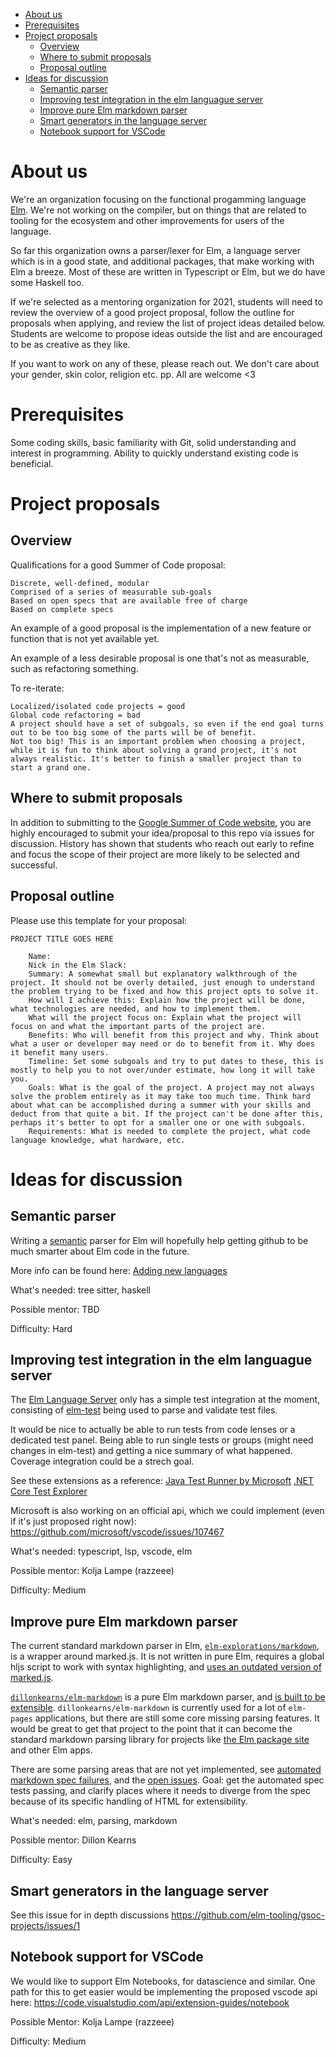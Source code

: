 - [About us](#about-us)
- [Prerequisites](#prerequisites)
- [Project proposals](#project-proposals)
  * [Overview](#overview)
  * [Where to submit proposals](#where-to-submit-proposals)
  * [Proposal outline](#proposal-outline)
- [Ideas for discussion](#ideas-for-discussion)
  * [Semantic parser](#semantic-parser)
  * [Improving test integration in the elm languague server](#improving-test-integration-in-the-elm-languague-server)
  * [Improve pure Elm markdown parser](#improve-pure-elm-markdown-parser)
  * [Smart generators in the language server](#smart-generators-in-the-language-server)
  * [Notebook support for VSCode](#notebook-support-for-vscode)

# About us

We're an organization focusing on the functional progamming language [Elm](https://elm-lang.org/). We're not working on the compiler, but on things that are related to tooling for the ecosystem and other improvements for users of the language.

So far this organization owns a parser/lexer for Elm, a language server which is in a good state, and additional packages, that make working with Elm a breeze. Most of these are written in Typescript or Elm, but we do have some Haskell too.

If we're selected as a mentoring organization for 2021, students will need to review the overview of a good project proposal, follow the outline for proposals when applying, and review the list of project ideas detailed below. Students are welcome to propose ideas outside the list and are encouraged to be as creative as they like.

If you want to work on any of these, please reach out. We don't care about your gender, skin color, religion etc. pp. 
All are welcome <3

# Prerequisites
Some coding skills, basic familiarity with Git, solid understanding and interest in programming. Ability to quickly understand existing code is beneficial. 

# Project proposals

## Overview
Qualifications for a good Summer of Code proposal:

    Discrete, well-defined, modular
    Comprised of a series of measurable sub-goals
    Based on open specs that are available free of charge
    Based on complete specs

An example of a good proposal is the implementation of a new feature or function that is not yet available yet.

An example of a less desirable proposal is one that's not as measurable, such as refactoring something.

To re-iterate:

    Localized/isolated code projects = good
    Global code refactoring = bad
    A project should have a set of subgoals, so even if the end goal turns out to be too big some of the parts will be of benefit.
    Not too big! This is an important problem when choosing a project, while it is fun to think about solving a grand project, it's not always realistic. It's better to finish a smaller project than to start a grand one.
    
## Where to submit proposals
In addition to submitting to the [Google Summer of Code website](https://summerofcode.withgoogle.com/), you are highly encouraged to submit your idea/proposal to this repo via issues for discussion. History has shown that students who reach out early to refine and focus the scope of their project are more likely to be selected and successful.

## Proposal outline
Please use this template for your proposal:
```
PROJECT TITLE GOES HERE

    Name:
    Nick in the Elm Slack:
    Summary: A somewhat small but explanatory walkthrough of the project. It should not be overly detailed, just enough to understand the problem trying to be fixed and how this project opts to solve it.
    How will I achieve this: Explain how the project will be done, what technologies are needed, and how to implement them.
    What will the project focus on: Explain what the project will focus on and what the important parts of the project are.
    Benefits: Who will benefit from this project and why. Think about what a user or developer may need or do to benefit from it. Why does it benefit many users.
    Timeline: Set some subgoals and try to put dates to these, this is mostly to help you to not over/under estimate, how long it will take you.
    Goals: What is the goal of the project. A project may not always solve the problem entirely as it may take too much time. Think hard about what can be accomplished during a summer with your skills and deduct from that quite a bit. If the project can't be done after this, perhaps it's better to opt for a smaller one or one with subgoals.
    Requirements: What is needed to complete the project, what code language knowledge, what hardware, etc.
```

# Ideas for discussion

## Semantic parser
Writing a [semantic](https://github.com/github/semantic) parser for Elm will hopefully help getting github to be much smarter about Elm code in the future.

More info can be found here: [Adding new languages](https://github.com/github/semantic/blob/master/docs/adding-new-languages.md)

What's needed: tree sitter, haskell

Possible mentor: TBD

Difficulty: Hard


## Improving test integration in the elm languague server
The [Elm Language Server](https://github.com/elm-tooling/elm-language-server) only has a simple test integration at the moment, consisting of [elm-test](https://github.com/rtfeldman/node-test-runner) being used to parse and validate test files. 

It would be nice to actually be able to run tests from code lenses or a dedicated test panel. Being able to run single tests or groups (might need changes in elm-test) and getting a nice summary of what happened. Coverage integration could be a strech goal.

See these extensions as a reference:
[Java Test Runner by Microsoft](https://marketplace.visualstudio.com/items?itemName=vscjava.vscode-java-test)
[.NET Core Test Explorer](https://marketplace.visualstudio.com/items?itemName=formulahendry.dotnet-test-explorer)

Microsoft is also working on an official api, which we could implement (even if it's just proposed right now): https://github.com/microsoft/vscode/issues/107467

What's needed: typescript, lsp, vscode, elm

Possible mentor: Kolja Lampe (razzeee)

Difficulty: Medium

## Improve pure Elm markdown parser
The current standard markdown parser in Elm, [`elm-explorations/markdown`](http://github.com/elm-explorations/markdown), is a wrapper around marked.js. It is not written in pure Elm, requires a global hljs script to work with syntax highlighting, and [uses an outdated version of marked.js](https://github.com/elm-explorations/markdown/issues/6).

[`dillonkearns/elm-markdown`](https://github.com/dillonkearns/elm-markdown) is a pure Elm markdown parser, and [is built to be extensible](https://elm-pages.com/blog/extensible-markdown-parsing-in-elm). `dillonkearns/elm-markdown` is currently used for a lot of `elm-pages` applications, but there are still some core missing parsing features. It would be great to get that project to the point that it can become the standard markdown parsing library for projects like [the Elm package site](https://github.com/elm/package.elm-lang.org/blob/6e004897f23ffeb71b5d283f1d0042b64ff20a41/src/frontend/Utils/Markdown.elm#L7-L14) and other Elm apps.

There are some parsing areas that are not yet implemented, see [automated markdown spec failures](https://github.com/dillonkearns/elm-markdown/tree/master/test-results/failing/GFM), and the [open issues](https://github.com/dillonkearns/elm-markdown/issues). Goal: get the automated spec tests passing, and clarify places where it needs to diverge from the spec because of its specific handling of HTML for extensibility.

What's needed: elm, parsing, markdown

Possible mentor: Dillon Kearns

Difficulty: Easy


## Smart generators in the language server
See this issue for in depth discussions https://github.com/elm-tooling/gsoc-projects/issues/1


## Notebook support for VSCode
We would like to support Elm Notebooks, for datascience and similar. One path for this to get easier would be implementing the proposed vscode api here: https://code.visualstudio.com/api/extension-guides/notebook

Possible Mentor: Kolja Lampe (razzeee)

Difficulty: Medium

